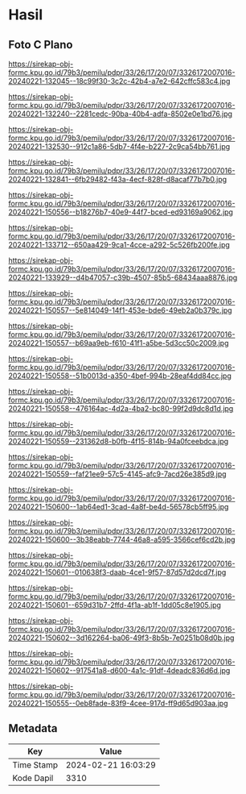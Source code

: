 # Hasil

## Foto C Plano

https://sirekap-obj-formc.kpu.go.id/79b3/pemilu/pdpr/33/26/17/20/07/3326172007016-20240221-132045--18c99f30-3c2c-42b4-a7e2-642cffc583c4.jpg

https://sirekap-obj-formc.kpu.go.id/79b3/pemilu/pdpr/33/26/17/20/07/3326172007016-20240221-132240--2281cedc-90ba-40b4-adfa-8502e0e1bd76.jpg

https://sirekap-obj-formc.kpu.go.id/79b3/pemilu/pdpr/33/26/17/20/07/3326172007016-20240221-132530--912c1a86-5db7-4f4e-b227-2c9ca54bb761.jpg

https://sirekap-obj-formc.kpu.go.id/79b3/pemilu/pdpr/33/26/17/20/07/3326172007016-20240221-132841--6fb29482-f43a-4ecf-828f-d8acaf77b7b0.jpg

https://sirekap-obj-formc.kpu.go.id/79b3/pemilu/pdpr/33/26/17/20/07/3326172007016-20240221-150556--b18276b7-40e9-44f7-bced-ed93169a9062.jpg

https://sirekap-obj-formc.kpu.go.id/79b3/pemilu/pdpr/33/26/17/20/07/3326172007016-20240221-133712--650aa429-9ca1-4cce-a292-5c526fb200fe.jpg

https://sirekap-obj-formc.kpu.go.id/79b3/pemilu/pdpr/33/26/17/20/07/3326172007016-20240221-133929--d4b47057-c39b-4507-85b5-68434aaa8876.jpg

https://sirekap-obj-formc.kpu.go.id/79b3/pemilu/pdpr/33/26/17/20/07/3326172007016-20240221-150557--5e814049-14f1-453e-bde6-49eb2a0b379c.jpg

https://sirekap-obj-formc.kpu.go.id/79b3/pemilu/pdpr/33/26/17/20/07/3326172007016-20240221-150557--b69aa9eb-f610-41f1-a5be-5d3cc50c2009.jpg

https://sirekap-obj-formc.kpu.go.id/79b3/pemilu/pdpr/33/26/17/20/07/3326172007016-20240221-150558--51b0013d-a350-4bef-994b-28eaf4dd84cc.jpg

https://sirekap-obj-formc.kpu.go.id/79b3/pemilu/pdpr/33/26/17/20/07/3326172007016-20240221-150558--476164ac-4d2a-4ba2-bc80-99f2d9dc8d1d.jpg

https://sirekap-obj-formc.kpu.go.id/79b3/pemilu/pdpr/33/26/17/20/07/3326172007016-20240221-150559--231362d8-b0fb-4f15-814b-94a0fceebdca.jpg

https://sirekap-obj-formc.kpu.go.id/79b3/pemilu/pdpr/33/26/17/20/07/3326172007016-20240221-150559--faf21ee9-57c5-4145-afc9-7acd26e385d9.jpg

https://sirekap-obj-formc.kpu.go.id/79b3/pemilu/pdpr/33/26/17/20/07/3326172007016-20240221-150600--1ab64ed1-3cad-4a8f-be4d-56578cb5ff95.jpg

https://sirekap-obj-formc.kpu.go.id/79b3/pemilu/pdpr/33/26/17/20/07/3326172007016-20240221-150600--3b38eabb-7744-46a8-a595-3566cef6cd2b.jpg

https://sirekap-obj-formc.kpu.go.id/79b3/pemilu/pdpr/33/26/17/20/07/3326172007016-20240221-150601--010638f3-daab-4ce1-9f57-87d57d2dcd7f.jpg

https://sirekap-obj-formc.kpu.go.id/79b3/pemilu/pdpr/33/26/17/20/07/3326172007016-20240221-150601--659d31b7-2ffd-4f1a-ab1f-1dd05c8e1905.jpg

https://sirekap-obj-formc.kpu.go.id/79b3/pemilu/pdpr/33/26/17/20/07/3326172007016-20240221-150602--3d162264-ba06-49f3-8b5b-7e0251b08d0b.jpg

https://sirekap-obj-formc.kpu.go.id/79b3/pemilu/pdpr/33/26/17/20/07/3326172007016-20240221-150602--917541a8-d600-4a1c-91df-4deadc836d6d.jpg

https://sirekap-obj-formc.kpu.go.id/79b3/pemilu/pdpr/33/26/17/20/07/3326172007016-20240221-150555--0eb8fade-83f9-4cee-917d-ff9d65d903aa.jpg


## Metadata

| Key        | Value               |
| ---------- | ------------------- |
| Time Stamp | 2024-02-21 16:03:29 |
| Kode Dapil | 3310                |




